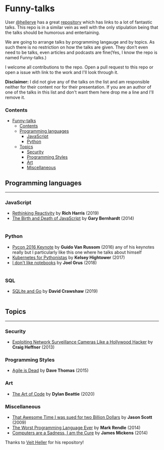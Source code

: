 ﻿# Funny-talks

User [@hellerve](https://github.com/hellerve) has a great [repository](https://github.com/hellerve/programming-talks) which has links to a lot of fantastic talks. This repo is in a similar vein as well with the only stipulation being that the talks should be humorous and entertaining.

We are going to arrange talks by programming langauge and by topics. As such there is no restriction on how the talks are given. They don't even need to be talks, even articles and podcasts are fine(Yes, I know the repo is named Funny-talks.)

I welcome all contributions to the repo. Open a pull request to this repo or open a issue with link to the work and I'll look through it.

**Disclaimer:** I did not give any of the talks on the list and am responsible neither for their content nor for their presentation. If you are an author of one of the talks in this list and don't want them here drop me a line and I'll remove it.


### Contents
- [Funny-talks](#funny-talks)
    - [Contents](#contents)
  - [Programming languages](#programming-languages)
    - [JavaScript](#javascript)
    - [Python](#python)
  - [Topics](#topics)
    - [Security](#security)
    - [Programming Styles](#programming-styles)
    - [Art](#art)
    - [Miscellaneous](#miscellaneous)

## Programming languages
<hr></hr>

### JavaScript
* [Rethinking Reactivity](https://www.youtube.com/watch?v=AdNJ3fydeao) by **Rich Harris** (2019)
* [The Birth and Death of JavaScript](https://www.destroyallsoftware.com/talks/the-birth-and-death-of-javascript) by **Gary Bernhardt** (2014)
<br></br>

### Python
* [Pycon 2016 Keynote](https://www.youtube.com/watch?v=YgtL4S7Hrwo) by **Guido Van Russom** (2016) any of his keynotes really but I particularly like this one where he talks about himself
* [Kubernetes for Pythonistas](https://www.youtube.com/watch?v=u_iAXzy3xBA) by **Kelsey Hightower** (2017)
* [I don't like notebooks](https://www.youtube.com/watch?v=7jiPeIFXb6U) by **Joel Grus** (2018)
<br></br>

### SQL
* [SQLite and Go](https://www.youtube.com/watch?v=RqubKSF3wig) by **David Crawshaw** (2019)
<br></br>
## Topics
<hr></hr>

### Security
* [Exploiting Network Surveillance Cameras Like a Hollywood Hacker](https://www.youtube.com/watch?v=B8DjTcANBx0) by **Craig Heffner** (2013)

### Programming Styles
* [Agile is Dead](https://www.youtube.com/watch?v=a-BOSpxYJ9M) by **Dave Thomas** (2015)

### Art
* [The Art of Code](https://www.youtube.com/watch?v=6avJHaC3C2U) by **Dylan Beattie** (2020) 

### Miscellaneous
* [That Awesome Time I was sued for two Billion Dollars](https://www.youtube.com/watch?v=KSWqx8goqSY) by **Jason Scott** (2009)
* [The Worst Programming Language Ever](https://www.youtube.com/watch?v=hCvHTrUh4os) by **Mark Rendle** (2014)
* [Computers are a Sadness, I am the Cure](https://vimeo.com/95066828) by **James Mickens** (2014)


Thanks to [Veit Heller](https://github.com/hellerve) for his repository!
